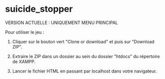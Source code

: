 # suicide_stopper

VERSION ACTUELLE : UNIQUEMENT MENU PRINCIPAL


Pour utiliser le jeu : 

1) Cliquer sur le bouton vert "Clone or download" et puis sur "Download ZIP".

2) Extraire le ZIP dans un dossier au sein du dossier "htdocs" du répertoire de XAMPP.

3) Lancer le fichier HTML en passant par localhost dans votre navigateur.
